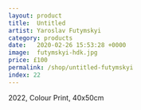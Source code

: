 ```yaml
---
layout: product
title:  Untitled
artist: Yaroslav Futymskyi
category: products
date:   2020-02-26 15:53:28 +0000
image:  futymskyi-hdk.jpg
price: £100
permalink: /shop/untitled-futymskyi
index: 22
---
```

2022, Colour Print, 40x50cm
